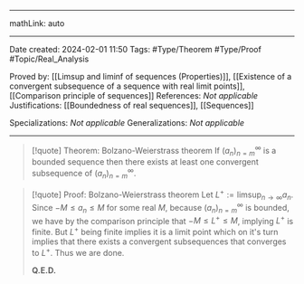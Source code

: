 
---

mathLink: auto

---
Date created: 2024-02-01 11:50
Tags: #Type/Theorem  #Type/Proof #Topic/Real_Analysis  

Proved by: [[Limsup and liminf of sequences (Properties)]], [[Existence of a convergent subsequence of a sequence with real limit points]], [[Comparison principle of sequences]]
References: _Not applicable_
Justifications: [[Boundedness of real sequences]], [[Sequences]]

Specializations: _Not applicable_
Generalizations: _Not applicable_

---  

> [!quote] Theorem: Bolzano-Weierstrass theorem
> If $(a_n)^\infty_{n=m}$ is a bounded sequence then there exists at least one convergent subsequence of $(a_n)^\infty_{n=m}$.

>[!quote] Proof: Bolzano-Weierstrass theorem
>Let $L^+:=\limsup_{ n \to \infty }a_{n}$. Since $-M\leq a_{n}\leq M$ for some real $M$, because $(a_n)^\infty_{n=m}$ is bounded, we have by the comparison principle that $-M\leq L^+\leq M$, implying $L^+$ is finite. But $L^+$ being finite implies it is a limit point which on it's turn implies that there exists a convergent subsequences that converges to $L^+$. Thus we are done.
>
>**Q.E.D.**



